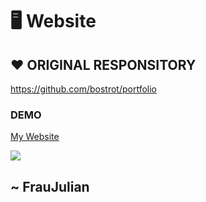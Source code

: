 # 🖥️ Website

## ❤️ ORIGINAL RESPONSITORY
https://github.com/bostrot/portfolio

### DEMO

<a href="https://fraujulian.xyz/" class="contact-link">My Website</a>

<img src="https://media.discordapp.net/attachments/1170393889484574750/1182437719419388004/image.png?ex=6584b1f0&is=65723cf0&hm=31d554f96d7fd72e363a70f1f8c5330360b0224348fb4a8d9232fec632d3bf59&=&format=webp&quality=lossless&width=362&height=473" />

## ~ FrauJulian

